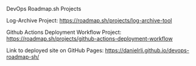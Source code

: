 DevOps Roadmap.sh Projects

Log-Archive Project: https://roadmap.sh/projects/log-archive-tool

Github Actions Deployment Workflow Project: https://roadmap.sh/projects/github-actions-deployment-workflow

Link to deployed site on GitHub Pages: https://danielrli.github.io/devops-roadmap-sh/
